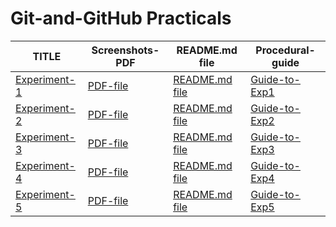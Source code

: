 # Git-and-GitHub Practicals

|  TITLE  |   Screenshots-PDF    |    README.md file   |  Procedural-guide  |
|---------|---------------|---------------------|--------------------|
| [Experiment-1](https://github.com/Tempestyash123456/practicals-in-Semester-4/tree/Git-and-Github/Exp1)        |  [PDF-file](https://github.com/Tempestyash123456/practicals-in-Semester-4/blob/Git-and-Github/Exp1/22BDO10019_git_exp_one.pdf)             |   [README.md file](https://github.com/Tempestyash123456/practicals-in-Semester-4/blob/Git-and-Github/Exp1/README.md)                  | [Guide-to-Exp1](https://lms.cuchd.in/mod/page/view.php?id=1572472) |
| [Experiment-2](https://github.com/Tempestyash123456/practicals-in-Semester-4/tree/Git-and-Github/Exp2) | [PDF-file](https://github.com/Tempestyash123456/practicals-in-Semester-4/blob/Git-and-Github/Exp2/22BDO10019_git_exp_two.pdf) | [README.md file](https://github.com/Tempestyash123456/practicals-in-Semester-4/blob/Git-and-Github/Exp2/README.md) | [Guide-to-Exp2](https://lms.cuchd.in/mod/page/view.php?id=1572473) |
| [Experiment-3](https://github.com/Tempestyash123456/practicals-in-Semester-4/tree/Git-and-Github/Exp3) | [PDF-file](https://github.com/Tempestyash123456/practicals-in-Semester-4/blob/Git-and-Github/Exp3/22BDO10019_git_exp_three.pdf) | [README.md file](https://github.com/Tempestyash123456/practicals-in-Semester-4/blob/Git-and-Github/Exp3/README.md) | [Guide-to-Exp3](https://lms.cuchd.in/mod/page/view.php?id=1572474) |
| [Experiment-4](https://github.com/Tempestyash123456/practicals-in-Semester-4/tree/Git-and-Github/Exp4) | [PDF-file](https://github.com/Tempestyash123456/practicals-in-Semester-4/blob/Git-and-Github/Exp4/22BDO10019_git_exp_four.pdf) | [README.md file](https://github.com/Tempestyash123456/practicals-in-Semester-4/blob/Git-and-Github/Exp4/README.md) | [Guide-to-Exp4](https://lms.cuchd.in/mod/page/view.php?id=1572475) |
| [Experiment-5](https://github.com/Tempestyash123456/practicals-in-Semester-4/tree/Git-and-Github/Exp5) | [PDF-file](https://github.com/Tempestyash123456/practicals-in-Semester-4/blob/Git-and-Github/Exp5/22BDO10019_git_exp_five.pdf) | [README.md file](https://github.com/Tempestyash123456/practicals-in-Semester-4/blob/Git-and-Github/Exp5/README.md) | [Guide-to-Exp5](https://lms.cuchd.in/mod/page/view.php?id=1572476) |
